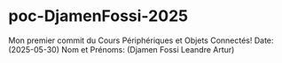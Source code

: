 # poc-DjamenFossi-2025
Mon premier commit du Cours Périphériques et Objets Connectés! Date: (2025-05-30) Nom et Prénoms: (Djamen Fossi Leandre Artur)